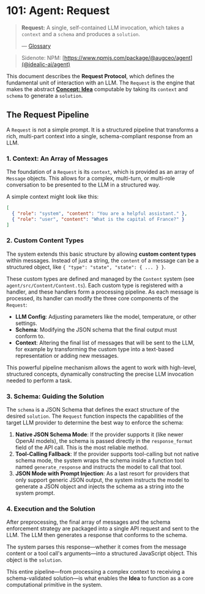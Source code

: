 # 101: Agent: Request

> **Request:** A single, self-contained LLM invocation, which takes a `context` and a `schema` and produces a `solution`.
>
> — [Glossary](./000_glossary.md)

> Sidenote: NPM: [https://www.npmjs.com/package/@augceo/agent](@idealic-ai/agent)

This document describes the **Request Protocol**, which defines the fundamental unit of interaction with an LLM. The `Request` is the engine that makes the abstract **[Concept: Idea](./001_concept_idea.md)** computable by taking its `context` and `schema` to generate a `solution`.

## The Request Pipeline

A `Request` is not a simple prompt. It is a structured pipeline that transforms a rich, multi-part context into a single, schema-compliant response from an LLM.

### 1. Context: An Array of Messages

The foundation of a `Request` is its `context`, which is provided as an array of `Message` objects. This allows for a complex, multi-turn, or multi-role conversation to be presented to the LLM in a structured way.

A simple context might look like this:

```json
[
  { "role": "system", "content": "You are a helpful assistant." },
  { "role": "user", "content": "What is the capital of France?" }
]
```

### 2. Custom Content Types

The system extends this basic structure by allowing **custom content types** within messages. Instead of just a string, the `content` of a message can be a structured object, like `{ "type": "state", "state": { ... } }`.

These custom types are defined and managed by the `Content` system (see `agent/src/Content/Content.ts`). Each custom type is registered with a handler, and these handlers form a processing pipeline. As each message is processed, its handler can modify the three core components of the `Request`:

- **LLM Config**: Adjusting parameters like the model, temperature, or other settings.
- **Schema**: Modifying the JSON schema that the final output must conform to.
- **Context**: Altering the final list of messages that will be sent to the LLM, for example by transforming the custom type into a text-based representation or adding new messages.

This powerful pipeline mechanism allows the agent to work with high-level, structured concepts, dynamically constructing the precise LLM invocation needed to perform a task.

### 3. Schema: Guiding the Solution

The `schema` is a JSON Schema that defines the exact structure of the desired `solution`. The `Request` function inspects the capabilities of the target LLM provider to determine the best way to enforce the schema:

1.  **Native JSON Schema Mode**: If the provider supports it (like newer OpenAI models), the schema is passed directly in the `response_format` field of the API call. This is the most reliable method.
2.  **Tool-Calling Fallback**: If the provider supports tool-calling but not native schema mode, the system wraps the schema inside a function tool named `generate_response` and instructs the model to call that tool.
3.  **JSON Mode with Prompt Injection**: As a last resort for providers that only support generic JSON output, the system instructs the model to generate a JSON object and injects the schema as a string into the system prompt.

### 4. Execution and the Solution

After preprocessing, the final array of messages and the schema enforcement strategy are packaged into a single API request and sent to the LLM. The LLM then generates a response that conforms to the schema.

The system parses this response—whether it comes from the message content or a tool call's arguments—into a structured JavaScript object. This object is the `solution`.

This entire pipeline—from processing a complex context to receiving a schema-validated solution—is what enables the **Idea** to function as a core computational primitive in the system.
